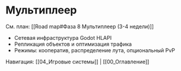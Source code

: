 # Мультиплеер

См. план: [[Road map#Фаза 8 Мультиплеер (3-4 недели)]]

- Сетевая инфраструктура Godot HLAPI
- Репликация объектов и оптимизация трафика
- Режимы: кооператив, распределение лута, опциональный PvP

Навигация: [[04_Игровые системы]] | [[00_Оглавление]]

